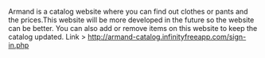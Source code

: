 Armand is a catalog website where you can find out clothes or pants and the prices.This website will be more developed in the future so the website can be better. You can also add or remove items on this website to keep the catalog updated.
Link > http://armand-catalog.infinityfreeapp.com/sign-in.php
